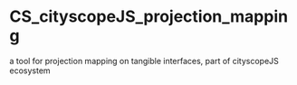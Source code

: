 # CS_cityscopeJS_projection_mapping
a tool for projection mapping on tangible interfaces, part of cityscopeJS ecosystem
